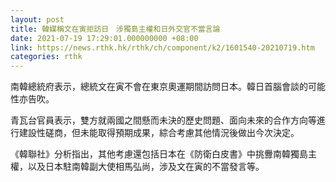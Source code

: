 ```yaml
---
layout: post
title: 韓媒稱文在寅拒訪日　涉獨島主權和日外交官不當言論
date: 2021-07-19 17:29:01.000000000 +08:00
link: https://news.rthk.hk/rthk/ch/component/k2/1601540-20210719.htm
categories: rthk
---
```


南韓總統府表示，總統文在寅不會在東京奧運期間訪問日本。韓日首腦會談的可能性亦告吹。

青瓦台官員表示，雙方就兩國之間懸而未決的歷史問題、面向未來的合作方向等進行建設性磋商，但未能取得預期成果，綜合考慮其他情況後做出今次決定。

《韓聯社》分析指出，其他考慮還包括日本在《防衛白皮書》中挑釁南韓獨島主權，以及日本駐南韓副大使相馬弘尚，涉及文在寅的不當發言等。
